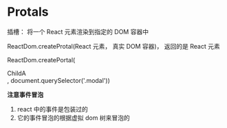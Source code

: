 # Protals

插槽： 将一个 React 元素渲染到指定的 DOM 容器中

ReactDom.createProtal(React 元素， 真实 DOM 容器)， 返回的是 React 元素

ReactDom.createPortal(
<div className="child-a">
ChildA<ChildB></ChildB>
</div>,
document.querySelector('.modal'))

**注意事件冒泡**

1. react 中的事件是包装过的
2. 它的事件冒泡的根据虚拟 dom 树来冒泡的
